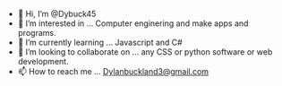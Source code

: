 - 👋 Hi, I’m @Dybuck45
- 👀 I’m interested in ... Computer enginering and make apps and programs.
- 🌱 I’m currently learning ... Javascript and C#
- 💞️ I’m looking to collaborate on ... any CSS or python software or web  development.
- 📫 How to reach me ... Dylanbuckland3@gmail.com

<!---
Dybuck45/Dybuck45 is a ✨ special ✨ repository because its `README.md` (this file) appears on your GitHub profile.
You can click the Preview link to take a look at your changes.
--->
